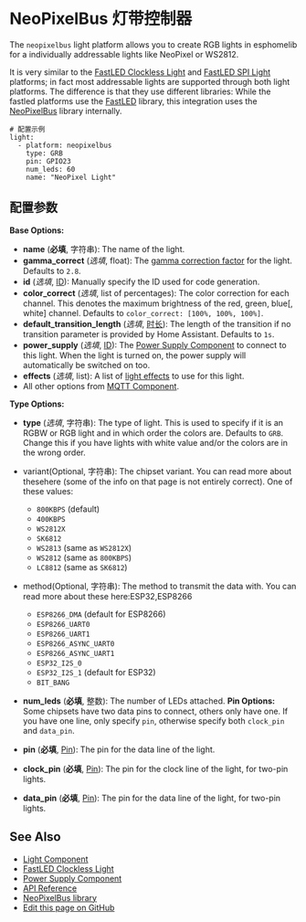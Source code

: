 # NeoPixelBus 灯带控制器

The `neopixelbus` light platform allows you to create RGB lights in esphomelib for a individually addressable lights like NeoPixel or WS2812.

It is very similar to the [FastLED Clockless Light](https://esphomelib.com/esphomeyaml/components/light/fastled_clockless.html) and [FastLED SPI Light](https://esphomelib.com/esphomeyaml/components/light/fastled_spi.html) platforms; in fact most addressable lights are supported through both light platforms. The difference is that they use different libraries: While the fastled platforms use the [FastLED](https://github.com/FastLED/FastLED) library, this integration uses the [NeoPixelBus](https://github.com/Makuna/NeoPixelBus/) library internally.

```
# 配置示例
light:
  - platform: neopixelbus
    type: GRB
    pin: GPIO23
    num_leds: 60
    name: "NeoPixel Light"
```

## 配置参数

**Base Options:**

- **name** (**必填**, 字符串): The name of the light.
- **gamma_correct** (*选填*, float): The [gamma correction factor](https://en.wikipedia.org/wiki/Gamma_correction) for the light. Defaults to `2.8`.
- **id** (*选填*, [ID](esphome/guides/configuration-types#id)): Manually specify the ID used for code generation.
- **color_correct** (*选填*, list of percentages): The color correction for each channel. This denotes the maximum brightness of the red, green, blue[, white] channel. Defaults to `color_correct: [100%, 100%, 100%]`.
- **default_transition_length** (*选填*, [时长](esphome/guides/configuration-types#时长)): The length of the transition if no transition parameter is provided by Home Assistant. Defaults to `1s`.
- **power_supply** (*选填*, [ID](esphome/guides/configuration-types#id)): The [Power Supply Component](https://esphomelib.com/esphomeyaml/components/power_supply.html) to connect to this light. When the light is turned on, the power supply will automatically be switched on too.
- **effects** (*选填*, list): A list of [light effects](https://esphomelib.com/esphomeyaml/components/light/index.html#light-effects) to use for this light.
- All other options from [MQTT Component](https://esphomelib.com/esphomeyaml/components/mqtt.html#config-mqtt-component).

**Type Options:**

- **type** (*选填*, 字符串): The type of light. This is used to specify if it is an RGBW or RGB light and in which order the colors are. Defaults to `GRB`. Change this if you have lights with white value and/or the colors are in the wrong order.

- variant(Optional, 字符串): The chipset variant. You can read more about thesehere
(some of the info on that page is not entirely correct). One of these values:
  - `800KBPS` (default)
  - `400KBPS`
  - `WS2812X`
  - `SK6812`
  - `WS2813` (same as `WS2812X`)
  - `WS2812` (same as `800KBPS`)
  - `LC8812` (same as `SK6812`)
- method(Optional, 字符串): The method to transmit the data with. You can read more about these here:ESP32,ESP8266
  - `ESP8266_DMA` (default for ESP8266)
  - `ESP8266_UART0`
  - `ESP8266_UART1`
  - `ESP8266_ASYNC_UART0`
  - `ESP8266_ASYNC_UART1`
  - `ESP32_I2S_0`
  - `ESP32_I2S_1` (default for ESP32)
  - `BIT_BANG`

- **num_leds** (**必填**, 整数): The number of LEDs attached.
**Pin Options:** Some chipsets have two data pins to connect, others only have one. If you have one line, only specify `pin`, otherwise specify both `clock_pin` and `data_pin`.
- **pin** (**必填**, [Pin](https://esphomelib.com/esphomeyaml/guides/configuration-types.html#config-pin)): The pin for the data line of the light.
- **clock_pin** (**必填**, [Pin](https://esphomelib.com/esphomeyaml/guides/configuration-types.html#config-pin)): The pin for the clock line of the light, for two-pin lights.
- **data_pin** (**必填**, [Pin](https://esphomelib.com/esphomeyaml/guides/configuration-types.html#config-pin)): The pin for the data line of the light, for two-pin lights.

## See Also

- [Light Component](https://esphomelib.com/esphomeyaml/components/light/index.html)
- [FastLED Clockless Light](https://esphomelib.com/esphomeyaml/components/light/fastled_clockless.html)
- [Power Supply Component](https://esphomelib.com/esphomeyaml/components/power_supply.html)
- [API Reference](https://esphomelib.com/api/light/neopixelbus.html)
- [NeoPixelBus library](https://github.com/Makuna/NeoPixelBus/wiki/ESP8266-NeoMethods)
- [Edit this page on GitHub](https://github.com/OttoWinter/esphomedocs/blob/current/esphomeyaml/components/light/neopixelbus.rst)